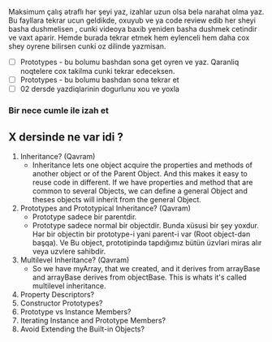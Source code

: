 Maksimum çalış ətraflı hər şeyi yaz, izahlar uzun olsa belə narahat olma yaz.
Bu fayllara tekrar ucun geldikde, oxuyub ve ya code review edib her sheyi basha dushmelisen , 
cunki videoya baxib yeniden basha dushmek cetindir ve vaxt aparir.
Hemde burada tekrar etmek hem eylenceli hem daha cox shey oyrene bilirsen cunki oz dilinde yazmisan.

- [ ] Prototypes - bu bolumu bashdan sona get oyren ve yaz. 
      Qaranliq noqtelere cox takilma cunki tekrar edeceksen.
- [ ] Prototypes - bu bolumu bashdan sona tekrar et 
- [ ] 02 dersde yazdiqlarinin dogurlunu xou ve yoxla 

### Bir nece cumle ile izah et
## X dersinde ne var idi ?
1. Inheritance? (Qavram)
   - Inheritance lets one object acquire the properties and methods of another object or of the Parent Object. And this makes it easy to reuse code in different.
     If we have properties and method that are common to several Objects, we can define a general Object and theses objects will inherit from the general Object.
2. Prototypes and Prototypical Inheritance?  (Qavram)
   - Prototype sadece bir parentdir.
   - Prototype sadece normal bir objectdir. Bunda xüsusi bir şey yoxdur. Hər bir objectin bir prototype-i yani 
     parent-i var (Root object-dən başqa). Ve Bu object, prototipində tapdığımız bütün üzvləri miras alır veya uzvlere sahibdir.
3. Multilevel Inheritance? (Qavram)
   - So we have myArray, that we created, and it derives from arrayBase and arrayBase derives from objectBase.
     This is whats it's called multilevel inheritance.
4. Property Descriptors?
5. Constructor Prototypes?
6. Prototype vs Instance Members?
7. Iterating Instance and Prototype Members?
8. Avoid Extending the Built-in Objects?
